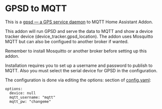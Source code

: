 # GPSD to MQTT

This is a [gpsd — a GPS service daemon](https://gpsd.gitlab.io/gpsd/) to MQTT Home Assistant Addon.

This addon will run GPSD and serve the data to MQTT and show a device tracker device (device_tracker.gpsd_location). The addon uses Mosquitto MQTT but can also be configued to another broker if wanted.

Remember to install Mosquitto or another broker before setting up this addon.

Installation requires you to set up a username and password to publish to MQTT. Also you must select the serial device for GPSD in the configuration.

The configuration is done via editing the options: section of [config.yaml](config.yaml):

```
options:
  device: null
  mqtt_username: "mqtt"
  mqtt_pw: "changeme"
```